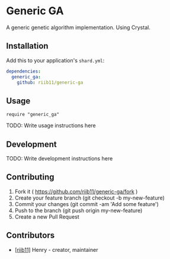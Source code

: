 # Generic GA

A generic genetic algorithm implementation. Using Crystal.

## Installation

Add this to your application's `shard.yml`:

```yaml
dependencies:
  generic_ga:
    github: riib11/generic-ga
```

## Usage

```crystal
require "generic_ga"
```

TODO: Write usage instructions here

## Development

TODO: Write development instructions here

## Contributing

1. Fork it ( https://github.com/riib11/generic-ga/fork )
2. Create your feature branch (git checkout -b my-new-feature)
3. Commit your changes (git commit -am 'Add some feature')
4. Push to the branch (git push origin my-new-feature)
5. Create a new Pull Request

## Contributors

- [[riib11]](https://github.com/riib11) Henry - creator, maintainer
